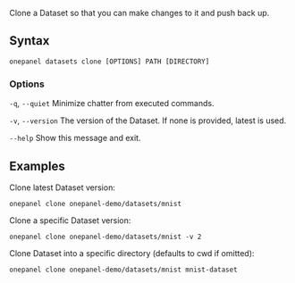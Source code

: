 Clone a Dataset so that you can make changes to it and push back up.

## Syntax

```
onepanel datasets clone [OPTIONS] PATH [DIRECTORY]
```

### Options

`-q`, `--quiet`         Minimize chatter from executed commands.

`-v`, `--version`       The version of the Dataset. If none is provided, latest is used.

`--help`                Show this message and exit.

## Examples

Clone latest Dataset version:

```
onepanel clone onepanel-demo/datasets/mnist
```

Clone a specific Dataset version:

```
onepanel clone onepanel-demo/datasets/mnist -v 2
```

Clone Dataset into a specific directory (defaults to cwd if omitted):

```
onepanel clone onepanel-demo/datasets/mnist mnist-dataset
```
